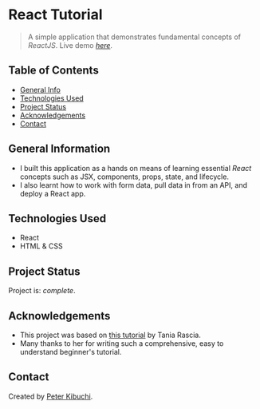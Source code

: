 # React Tutorial
> A simple application that demonstrates fundamental concepts of *ReactJS*.
> Live demo [_here_](https://peterkibuchi.github.io/react-tutorial/).

## Table of Contents
* [General Info](#general-information)
* [Technologies Used](#technologies-used)
* [Project Status](#project-status)
* [Acknowledgements](#acknowledgements)
* [Contact](#contact)


## General Information
- I built this application as a hands on means of learning essential *React* concepts such as JSX, components, props, state, and lifecycle.
- I also learnt how to work with form data, pull data in from an API, and deploy a React app.


## Technologies Used
- React
- HTML & CSS


## Project Status
Project is: _complete_.


## Acknowledgements
- This project was based on [this tutorial](https://www.taniarascia.com/getting-started-with-react/) by Tania Rascia.
- Many thanks to her for writing such a comprehensive, easy to understand beginner's tutorial.


## Contact
Created by [Peter Kibuchi](https://www.peterkibuchi.com/).